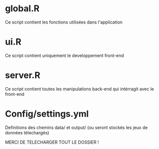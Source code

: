 # global.R
Ce script contient les fonctions utilisées dans l'application

# ui.R
Ce script contient uniquement le developpement front-end

# server.R
Ce script contient toutes les manipulations back-end qui intérragit avec le front-end

# Config/settings.yml
Definitions des chemins data/ et output/ (ou seront stockés les jeux de données télechargés)


MERCI DE TELECHARGER TOUT LE DOSSIER !

